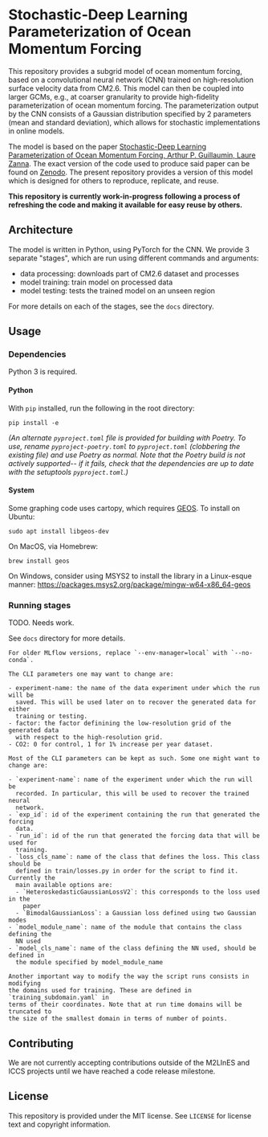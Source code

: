 # Stochastic-Deep Learning Parameterization of Ocean Momentum Forcing
[gz21-paper-code-zenodo]: https://zenodo.org/record/5076046#.ZF4ulezMLy8
[gz21-paper-agupubs]: https://agupubs.onlinelibrary.wiley.com/doi/10.1029/2021MS002534

This repository provides a subgrid model of ocean momentum forcing, based on a
convolutional neural network (CNN) trained on high-resolution surface velocity
data from CM2.6. This model can then be coupled into larger GCMs, e.g., at
coarser granularity to provide high-fidelity parameterization of ocean momentum
forcing. The parameterization output by the CNN consists of a Gaussian
distribution specified by 2 parameters (mean and standard deviation), which
allows for stochastic implementations in online models.

The model is based on the paper [Stochastic-Deep Learning Parameterization of
Ocean Momentum Forcing, Arthur P. Guillaumin, Laure
Zanna][gz21-paper-agupubs]. The exact version of the code used to produce said
paper can be found on [Zenodo][gz21-paper-code-zenodo]. The present repository
provides a version of this model which is designed for others to reproduce,
replicate, and reuse.

__This repository is currently work-in-progress following a process of refreshing
the code and making it available for easy reuse by others.__

## Architecture
The model is written in Python, using PyTorch for the CNN. We provide 3 separate
"stages", which are run using different commands and arguments:

  * data processing: downloads part of CM2.6 dataset and processes
  * model training: train model on processed data
  * model testing: tests the trained model on an unseen region

For more details on each of the stages, see the `docs` directory.

## Usage
### Dependencies
Python 3 is required.

#### Python
With `pip` installed, run the following in the root directory:

    pip install -e

*(An alternate `pyproject.toml` file is provided for building with Poetry. To
use, rename `pyproject-poetry.toml` to `pyproject.toml` (clobbering the existing
file) and use Poetry as normal. Note that the Poetry build is not actively
supported-- if it fails, check that the dependencies are up to date with the
setuptools `pyproject.toml`.)*

#### System
Some graphing code uses cartopy, which requires [GEOS](https://libgeos.org/). To
install on Ubuntu:

    sudo apt install libgeos-dev

On MacOS, via Homebrew:

    brew install geos

On Windows, consider using MSYS2 to install the library in a Linux-esque manner:
https://packages.msys2.org/package/mingw-w64-x86_64-geos

### Running stages
TODO. Needs work.

See `docs` directory for more details.

```
For older MLflow versions, replace `--env-manager=local` with `--no-conda`.

The CLI parameters one may want to change are:

- experiment-name: the name of the data experiment under which the run will be
  saved. This will be used later on to recover the generated data for either
  training or testing.
- factor: the factor definining the low-resolution grid of the generated data
  with respect to the high-resolution grid.
- CO2: 0 for control, 1 for 1% increase per year dataset.

Most of the CLI parameters can be kept as such. Some one might want to change are:

- `experiment-name`: name of the experiment under which the run will be
  recorded. In particular, this will be used to recover the trained neural
  network.
- `exp_id`: id of the experiment containing the run that generated the forcing
  data.
- `run_id`: id of the run that generated the forcing data that will be used for
  training.
- `loss_cls_name`: name of the class that defines the loss. This class should be
  defined in train/losses.py in order for the script to find it. Currently the
  main available options are:
  - `HeteroskedasticGaussianLossV2`: this corresponds to the loss used in the
    paper
  - `BimodalGaussianLoss`: a Gaussian loss defined using two Gaussian modes
- `model_module_name`: name of the module that contains the class defining the
  NN used
- `model_cls_name`: name of the class defining the NN used, should be defined in
  the module specified by model_module_name

Another important way to modify the way the script runs consists in modifying
the domains used for training. These are defined in `training_subdomain.yaml` in
terms of their coordinates. Note that at run time domains will be truncated to
the size of the smallest domain in terms of number of points.
```

## Contributing
We are not currently accepting contributions outside of the M2LInES and ICCS projects until we have
reached a code release milestone.

## License
This repository is provided under the MIT license. See `LICENSE` for license
text and copyright information.
